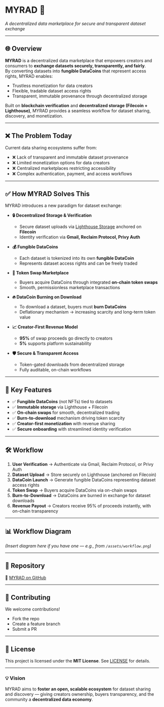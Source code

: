 # MYRAD 🚀  
*A decentralized data marketplace for secure and transparent dataset exchange*  

---

## 🌐 Overview  
**MYRAD** is a decentralized data marketplace that empowers creators and consumers to **exchange datasets securely, transparently, and fairly**.  
By converting datasets into **fungible DataCoins** that represent access rights, MYRAD enables:  

- Trustless monetization for data creators  
- Flexible, tradable dataset access rights  
- Transparent, immutable provenance through decentralized storage  

Built on **blockchain verification** and **decentralized storage (Filecoin + Lighthouse)**, MYRAD provides a seamless workflow for dataset sharing, discovery, and monetization.

---

## ❌ The Problem Today  
Current data sharing ecosystems suffer from:  

- ❌ Lack of transparent and immutable dataset provenance  
- ❌ Limited monetization options for data creators  
- ❌ Centralized marketplaces restricting accessibility  
- ❌ Complex authentication, payment, and access workflows  

---

## ✅ How MYRAD Solves This  
MYRAD introduces a new paradigm for dataset exchange:  

- **🔒 Decentralized Storage & Verification**  
  - Secure dataset uploads via [Lighthouse Storage](https://lighthouse.storage/) anchored on **Filecoin**  
  - Identity verification via **Gmail, Reclaim Protocol, Privy Auth**  

- **💰 Fungible DataCoins**  
  - Each dataset is tokenized into its own **fungible DataCoin**  
  - Represents dataset access rights and can be freely traded  

- **🔄 Token Swap Marketplace**  
  - Buyers acquire DataCoins through integrated **on-chain token swaps**  
  - Smooth, permissionless marketplace transactions  

- **🔥 DataCoin Burning on Download**  
  - To download a dataset, buyers must **burn DataCoins**  
  - Deflationary mechanism → increasing scarcity and long-term token value  

- **📈 Creator-First Revenue Model**  
  - **95%** of swap proceeds go directly to creators  
  - **5%** supports platform sustainability  

- **🛡️ Secure & Transparent Access**  
  - Token-gated downloads from decentralized storage  
  - Fully auditable, on-chain workflows  

---

## 🔑 Key Features  
- ✅ **Fungible DataCoins** (not NFTs) tied to datasets  
- ✅ **Immutable storage** via Lighthouse + Filecoin  
- ✅ **On-chain swaps** for smooth, decentralized trading  
- ✅ **Burn-to-download** mechanism driving token scarcity  
- ✅ **Creator-first monetization** with revenue sharing  
- ✅ **Secure onboarding** with streamlined identity verification  

---

## 🛠️ Workflow  

1. **User Verification** → Authenticate via Gmail, Reclaim Protocol, or Privy Auth  
2. **Dataset Upload** → Store securely on Lighthouse (anchored on Filecoin)  
3. **DataCoin Launch** → Generate fungible DataCoins representing dataset access rights  
4. **Token Swap** → Buyers acquire DataCoins via on-chain swaps  
5. **Burn-to-Download** → DataCoins are burned in exchange for dataset downloads  
6. **Revenue Payout** → Creators receive 95% of proceeds instantly, with on-chain transparency  

---

## 📊 Workflow Diagram  
_(Insert diagram here if you have one — e.g., from `/assets/workflow.png`)_

---

## 📂 Repository  
🔗 [MYRAD on GitHub](https://github.com/ArgyPorgy/MYrAD)

---

## 🤝 Contributing  
We welcome contributions!  
- Fork the repo  
- Create a feature branch  
- Submit a PR  

---

## 📜 License  
This project is licensed under the **MIT License**. See [LICENSE](LICENSE) for details.  

---

### 💡 Vision  
MYRAD aims to **foster an open, scalable ecosystem** for dataset sharing and discovery — giving creators ownership, buyers transparency, and the community a **decentralized data economy**.  
